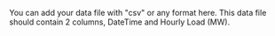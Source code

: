 You can add your data file with "csv" or any format here. This data file should contain 2 columns, DateTime and Hourly Load (MW).
